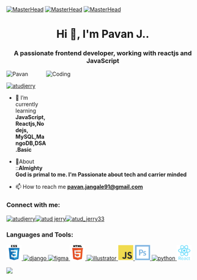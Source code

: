 [![MasterHead](https://media.tenor.com/GVk4jB2u_i8AAAAM/coding.gif )](https://rishavchanda.io)
[![MasterHead](https://media.tenor.com/GVk4jB2u_i8AAAAM/coding.gif )](https://rishavchanda.io)
[![MasterHead](https://media.tenor.com/GVk4jB2u_i8AAAAM/coding.gif )](https://rishavchanda.io)
<h1 align="center">Hi 👋, I'm Pavan J..</h1>
<h3 align="center">A passionate frontend developer, working with reactjs and JavaScript</h3>
<img align="right" alt="Coding" width="400" height = "250" src="https://www.lambdatest.com/resources/images/news24.gif")>
<p align="left"> <img src="https://komarev.com/ghpvc/?username=atudjerry&label=Profile%20views&color=0e75b6&style=flat" alt="Pavan" /> </p>

<p align="left"> <a href="https://twitter.com/atudjerry" target="blank"><img src="https://img.shields.io/twitter/follow/atudjerry?logo=twitter&style=for-the-badge" alt="atudjerry" /></a> </p>

- 🌱 I’m currently learning **JavaScript,Reactjs,Nodejs,**
                             **MySQL,MangoDB,DSA.Basic**

- 💬About ::**Almighty God is primal to me. I'm Passionate about tech and carrier minded**

- 📫 How to reach me **pavan.jangale91@gmail.com**
                     

<h3 align="left">Connect with me:</h3>
<p align="left">
<a href="" target="blank">
  <img align="center" src="https://raw.githubusercontent.com/rahuldkjain/github-profile-readme-generator/master/src/images/icons/Social/twitter.svg" alt="atudjerry" height="30" width="40" /></a><a href="www.linkedin.com/in/pavan-jangale" target="blank"><img align="center" src="https://raw.githubusercontent.com/rahuldkjain/github-profile-readme-generator/master/src/images/icons/Social/linked-in-alt.svg" alt="atud jerry" height="30" width="40" /></a><a href="https://instagram.com/atud_jerry33" target="blank"><img align="center" src="https://raw.githubusercontent.com/rahuldkjain/github-profile-readme-generator/master/src/images/icons/Social/instagram.svg" alt="atud_jerry33" height="30" width="40" /></a>
</p>

<h3 align="left">Languages and Tools:</h3>
<p align="left"> <a href="https://www.w3schools.com/css/" target="_blank" rel="noreferrer"> <img src="https://raw.githubusercontent.com/devicons/devicon/master/icons/css3/css3-original-wordmark.svg" alt="css3" width="40" height="40"/> </a> <a href="https://www.djangoproject.com/" target="_blank" rel="noreferrer"> <img src="https://cdn.worldvectorlogo.com/logos/django.svg" alt="django" width="40" height="40"/> </a> <a href="https://www.figma.com/" target="_blank" rel="noreferrer"> <img src="https://www.vectorlogo.zone/logos/figma/figma-icon.svg" alt="figma" width="40" height="40"/> </a> <a href="https://www.w3.org/html/" target="_blank" rel="noreferrer"> <img src="https://raw.githubusercontent.com/devicons/devicon/master/icons/html5/html5-original-wordmark.svg" alt="html5" width="40" height="40"/> </a> <a href="https://www.adobe.com/in/products/illustrator.html" target="_blank" rel="noreferrer"> <img src="https://www.vectorlogo.zone/logos/adobe_illustrator/adobe_illustrator-icon.svg" alt="illustrator" width="40" height="40"/> </a> <a href="https://developer.mozilla.org/en-US/docs/Web/JavaScript" target="_blank" rel="noreferrer"> <img src="https://raw.githubusercontent.com/devicons/devicon/master/icons/javascript/javascript-original.svg" alt="javascript" width="40" height="40"/> </a> <a href="https://www.photoshop.com/en" target="_blank" rel="noreferrer"> <img src="https://raw.githubusercontent.com/devicons/devicon/master/icons/photoshop/photoshop-line.svg" alt="photoshop" width="40" height="40"/> </a> <a href="[[https://www.python.org](https://www.uipath.com/)](https://www.uipath.com/)" target="_blank" rel="noreferrer"> 
  <img src="https://companieslogo.com/img/orig/PATH-4f96bcbf.png?t=1649160715" alt="python" width="40" height="40"/> </a> <a href="https://reactjs.org/" target="_blank" rel="noreferrer"> <img src="https://raw.githubusercontent.com/devicons/devicon/master/icons/react/react-original-wordmark.svg" alt="react" width="40" height="40"/> </a> </p>



<p><img align="center" src="https://github-readme-streak-stats.herokuapp.com/?user=atudjerry&" a
